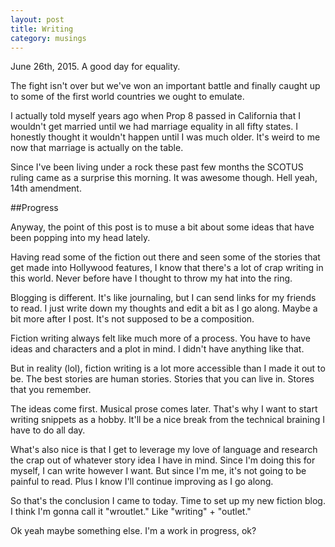 ```yaml
---
layout: post
title: Writing
category: musings
---
```


June 26th, 2015. A good day for equality. 

The fight isn't over but we've won an important battle and finally caught up to some of the first world countries we ought to emulate.

I actually told myself years ago when Prop 8 passed in California that I wouldn't get married until we had marriage equality in all fifty states. I honestly thought it wouldn't happen until I was much older. It's weird to me now that marriage is actually on the table.

Since I've been living under a rock these past few months the SCOTUS ruling came as a surprise this morning. It was awesome though. Hell yeah, 14th amendment.

##Progress

Anyway, the point of this post is to muse a bit about some ideas that have been popping into my head lately.

Having read some of the fiction out there and seen some of the stories that get made into Hollywood features, I know that there's a lot of crap writing in this world. Never before have I thought to throw my hat into the ring.

Blogging is different. It's like journaling, but I can send links for my friends to read. I just write down my thoughts and edit a bit as I go along. Maybe a bit more after I post. It's not supposed to be a composition.

Fiction writing always felt like much more of a process. You have to have ideas and characters and a plot in mind. I didn't have anything like that.

But in reality (lol), fiction writing is a lot more accessible than I made it out to be. The best stories are human stories. Stories that you can live in. Stores that you remember.

The ideas come first. Musical prose comes later. That's why I want to start writing snippets as a hobby. It'll be a nice break from the technical braining I have to do all day.

What's also nice is that I get to leverage my love of language and research the crap out of whatever story idea I have in mind. Since I'm doing this for myself, I can write however I want. But since I'm me, it's not going to be painful to read. Plus I know I'll continue improving as I go along.

So that's the conclusion I came to today. Time to set up my new fiction blog. I think I'm gonna call it "wroutlet." Like "writing" + "outlet."

Ok yeah maybe something else. I'm a work in progress, ok?